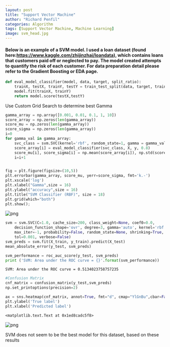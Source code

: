 ```yaml
---
layout: post
title: "Support Vector Machine"
author: "Richard Penfil"
categories: Algorithm
tags: [Support Vector Machine, Machine Learning]
image: svm_head.jpg
---
```


#### Below is an example of a SVM model. I used a loan dataset (found here:https://www.kaggle.com/zhijinzhai/loandata), which contains loans that customers paid off or neglected to pay. The model created attempts to quantify the risk of each customer. For data preparation detail please refer to the Gradient Boosting or EDA page.


```python
def eval_model_classifier(model, data, target, split_ratio):
    trainX, testX, trainY, testY = train_test_split(data, target, train_size=split_ratio, random_state=0)
    model.fit(trainX, trainY)    
    return model.score(testX,testY)
```

Use Custom Grid Search to determine best Gamma


```python
gamma_array = np.array([0.001, 0.01, 0.1, 1, 10])
score_array = np.zeros(len(gamma_array))
score_mu = np.zeros(len(gamma_array))
score_sigma = np.zeros(len(gamma_array))
i=0
for gamma_val in gamma_array:
    svc_class = svm.SVC(kernel='rbf', random_state=1, gamma = gamma_val)
    score_array[i] = eval_model_classifier(svc_class, X, y, 0.8)
    score_mu[i], score_sigma[i] = np.mean(score_array[i]), np.std(score_array[i])
    i=i+1


fig = plt.figure(figsize=(10,5))
plt.errorbar(gamma_array, score_mu, yerr=score_sigma, fmt='k.-')
plt.xscale('log')
plt.xlabel("Gamma",size = 16)
plt.ylabel("accuracy",size = 16)
plt.title("SVM Classifier (RBF)", size = 18)
plt.grid(which="both")
plt.show();
```


![png](SVM_files/SVM_3_0.png)



```python
svm = svm.SVC(C=1.0, cache_size=200, class_weight=None, coef0=0.0,
    decision_function_shape='ovr', degree=3, gamma='auto', kernel='rbf',
    max_iter=-1, probability=False, random_state=None, shrinking=True,
    tol=0.001, verbose=False)
svm_preds = svm.fit(X_train, y_train).predict(X_test)
mean_absolute_error(y_test, svm_preds)

svm_performance = roc_auc_score(y_test, svm_preds)
print ('SVM: Area under the ROC curve = {}'.format(svm_performance))
```

    SVM: Area under the ROC curve = 0.5134023758757235
    


```python
#Confusion Matrix
cnf_matrix = confusion_matrix(y_test,svm_preds)
np.set_printoptions(precision=2)

ax = sns.heatmap(cnf_matrix, annot=True, fmt="d", cmap="YlGnBu",cbar=False)
plt.ylabel('True label')
plt.xlabel('Predicted label')
```




    <matplotlib.text.Text at 0x1ed8cadc5f8>




![png](SVM_files/SVM_5_1.png)


SVM does not seem to be the best model for this dataset, based on these results


```python

```
